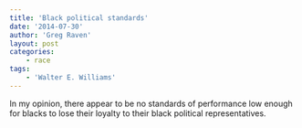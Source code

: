 ```yaml
---
title: 'Black political standards'
date: '2014-07-30'
author: 'Greg Raven'
layout: post
categories:
    - race
tags:
    - 'Walter E. Williams'
---
```


In my opinion, there appear to be no standards of performance low enough for blacks to lose their loyalty to their black political representatives.